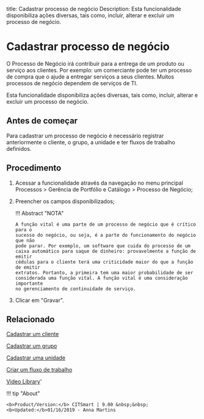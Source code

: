 title: Cadastrar processo de negócio
Description: Esta funcionalidade disponibiliza ações diversas, tais como, incluir, alterar e excluir um processo de negócio.
# Cadastrar processo de negócio

O Processo de Negócio irá contribuir para a entrega de um produto ou serviço aos
clientes. Por exemplo: um comerciante pode ter um processo de compra que o ajude
a entregar serviços a seus clientes. Muitos processos de negócio dependem de
serviços de TI.

Esta funcionalidade disponibiliza ações diversas, tais como, incluir, alterar e
excluir um processo de negócio.

Antes de começar
--------------------

Para cadastrar um processo de negócio é necessário registrar anteriormente o
cliente, o grupo, a unidade e ter fluxos de trabalho definidos.

Procedimento
----------------

1.  Acessar a funcionalidade através da navegação no menu principal Processos \>
    Gerência de Portfólio e Catálogo \> Processo de Negócio;

2.  Preencher os campos disponibilizados;

    !!! Abstract "NOTA"

        A função vital é uma parte de um processo de negócio que é crítico para o
        sucesso do negócio, ou seja, é a parte do funcionamento do negócio que não
        pode parar. Por exemplo, um software que cuida do processo de um
        caixa automático para saque de dinheiro: provavelmente a função de emitir
        cédulas para o cliente terá uma criticidade maior do que a função de emitir
        extratos. Portanto, a primeira tem uma maior probabilidade de ser
        considerada uma função vital. A função vital é uma consideração importante
        no gerenciamento de continuidade de serviço.  

3.  Clicar em "Gravar".


Relacionado
-------

[Cadastrar um cliente](/pt-br/citsmart-platform-9/processes/portfolio-and-catalog/configuration/register-client.html)

[Cadastrar um grupo](/pt-br/citsmart-platform-9/initial-settings/access-settings/user/register-groups.html)

[Cadastrar uma unidade](/pt-br/citsmart-platform-9/platform-administration/region-and-language/register-unit.html)

[Criar um fluxo de trabalho](/pt-br/citsmart-platform-9/workflow/use/create-flow.html)


<i class='fa fa-youtube-play  fa-2x' style='color:#97ce17;vertical-align: middle;'> </i> [Video Library](https://www.youtube.com/playlist?list=PLB5qK2uzf2RPUBXWp7r7A0YUQY07qkSrO)'

!!! tip "About"

    <b>Product/Version:</b> CITSmart | 9.00 &nbsp;&nbsp;
    <b>Updated:</b>01/16/2019 - Anna Martins
